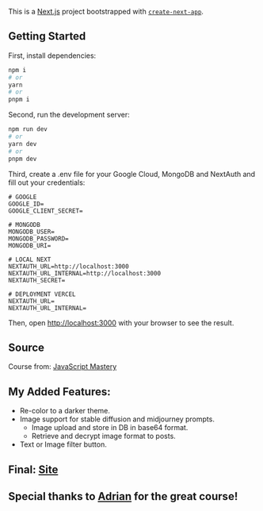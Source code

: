 This is a [Next.js](https://nextjs.org/) project bootstrapped with [`create-next-app`](https://github.com/vercel/next.js/tree/canary/packages/create-next-app).

## Getting Started

First, install dependencies:

```bash
npm i
# or
yarn
# or
pnpm i
```

Second, run the development server:

```bash
npm run dev
# or
yarn dev
# or
pnpm dev
```

Third, create a .env file for your Google Cloud, MongoDB and NextAuth and fill out your credentials:

```.env
# GOOGLE 
GOOGLE_ID=
GOOGLE_CLIENT_SECRET=

# MONGODB 
MONGODB_USER=
MONGODB_PASSWORD=
MONGODB_URI=

# LOCAL NEXT
NEXTAUTH_URL=http://localhost:3000
NEXTAUTH_URL_INTERNAL=http://localhost:3000
NEXTAUTH_SECRET=

# DEPLOYMENT VERCEL
NEXTAUTH_URL=
NEXTAUTH_URL_INTERNAL=  
```

Then, open [http://localhost:3000](http://localhost:3000) with your browser to see the result.

## Source

Course from: [JavaScript Mastery](https://www.youtube.com/watch?v=wm5gMKuwSYk&t=11502s&ab_channel=JavaScriptMastery)


## My Added Features:

- Re-color to a darker theme.
- Image support for stable diffusion and midjourney prompts.
    - Image upload and store in DB in base64 format.
    - Retrieve and decrypt image format to posts.
- Text or Image filter button.



## Final: [Site](https://promptopia-next-js-course.vercel.app)



## Special thanks to [Adrian](https://github.com/adrianhajdin) for the great course!
